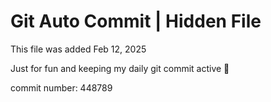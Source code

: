 # Git Auto Commit | Hidden File

This file was added Feb 12, 2025

Just for fun and keeping my daily git commit active 🤪

commit number: 448789
